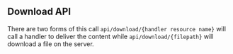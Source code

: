 ## Download API

There are two forms of this call `api/download/{handler resource name}` will call a handler to
deliver the content while `api/download/{filepath}` will download a file on the server.

